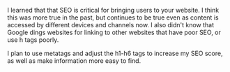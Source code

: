 I learned that that SEO is critical for bringing users to your website. I think this was more true in the past, but continues to be true even as content is accessed by different devices and channels now.  I also didn't know that Google dings websites for linking to other websites that have poor SEO, or use h tags poorly.

I plan to use metatags and adjust the h1-h6 tags to increase my SEO score, as well as make information more easy to find.